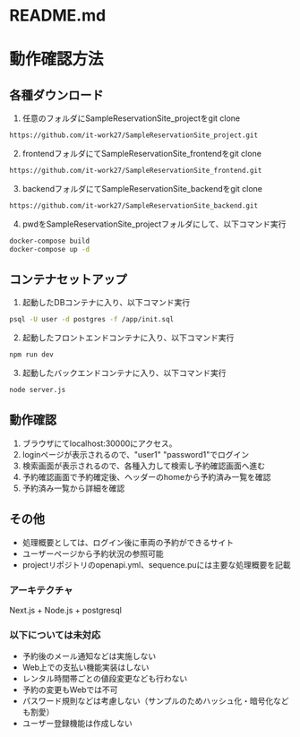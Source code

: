 # README.md

# 動作確認方法

## 各種ダウンロード
1.  任意のフォルダにSampleReservationSite_projectをgit clone
```bash
https://github.com/it-work27/SampleReservationSite_project.git
```
2.  frontendフォルダにてSampleReservationSite_frontendをgit clone
```bash
https://github.com/it-work27/SampleReservationSite_frontend.git
```
3.  backendフォルダにてSampleReservationSite_backendをgit clone
```bash
https://github.com/it-work27/SampleReservationSite_backend.git
```
4.  pwdをSampleReservationSite_projectフォルダにして、以下コマンド実行
```bash
docker-compose build
docker-compose up -d
```
## コンテナセットアップ
1.  起動したDBコンテナに入り、以下コマンド実行
```bash
psql -U user -d postgres -f /app/init.sql 
```
2.  起動したフロントエンドコンテナに入り、以下コマンド実行
```bash
npm run dev
```
3.  起動したバックエンドコンテナに入り、以下コマンド実行
```bash
node server.js
```

## 動作確認
1.  ブラウザにてlocalhost:30000にアクセス。
1.  loginページが表示されるので、"user1" "password1"でログイン
1. 検索画面が表示されるので、各種入力して検索し予約確認画面へ進む
1. 予約確認画面で予約確定後、ヘッダーのhomeから予約済み一覧を確認
1. 予約済み一覧から詳細を確認

## その他
- 処理概要としては、ログイン後に車両の予約ができるサイト
- ユーザーページから予約状況の参照可能
- projectリポジトリのopenapi.yml、sequence.puには主要な処理概要を記載

### アーキテクチャ
Next.js + Node.js + postgresql

### 以下については未対応
- 予約後のメール通知などは実施しない
- Web上での支払い機能実装はしない
- レンタル時間帯ごとの値段変更なども行わない
- 予約の変更もWebでは不可
- パスワード規則などは考慮しない（サンプルのためハッシュ化・暗号化なども割愛）
- ユーザー登録機能は作成しない
